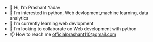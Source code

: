 - 👋 Hi, I’m Prashant Yadav
- 👀 I’m interested in python, Web devlopment,machine learning, data analytics
- 🌱 I’m currently learning web devlopment
- 💞️ I’m looking to collaborate on Web development with python
- 📫 How to reach me officialprashant110@gmail.com

<!---
itzmegoldi/itzmegoldi is a ✨ special ✨ repository because its `README.md` (this file) appears on your GitHub profile.
You can click the Preview link to take a look at your changes.
--->
